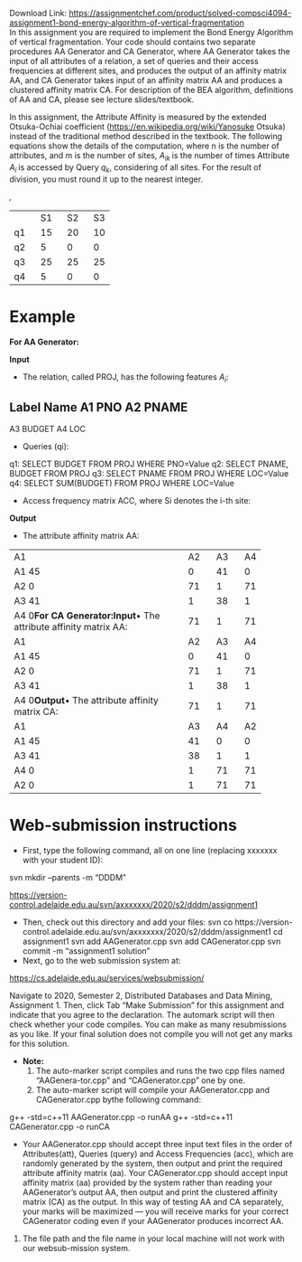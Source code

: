 Download Link: https://assignmentchef.com/product/solved-compsci4094-assignment1-bond-energy-algorithm-of-vertical-fragmentation
<br>
In this assignment you are required to implement the Bond Energy Algorithm of vertical fragmentation. Your code should contains two separate procedures AA Generator and CA Generator, where AA Generator takes the input of all attributes of a relation, a set of queries and their access frequencies at different sites, and produces the output of an affinity matrix AA, and CA Generator takes input of an affinity matrix AA and produces a clustered affinity matrix CA. For description of the BEA algorithm, definitions of AA and CA, please see lecture slides/textbook.

In this assignment, the Attribute Affinity is measured by the extended Otsuka-Ochiai coefficient (https://en.wikipedia.org/wiki/Yanosuke Otsuka) instead of the traditional method described in the textbook. The following equations show the details of the computation, where n is the number of attributes, and m is the number of sites, <em>A<sub>ik </sub></em>is the number of times Attribute <em>A<sub>i </sub></em>is accessed by Query <em>q<sub>k</sub></em>, considering of all sites. For the result of division, you must round it up to the nearest integer.

<em>,</em>

<table width="109">

 <tbody>

  <tr>

   <td width="31"> </td>

   <td width="31">S1</td>

   <td width="31">S2</td>

   <td width="15">S3</td>

  </tr>

  <tr>

   <td width="31">q1</td>

   <td width="31">15</td>

   <td width="31">20</td>

   <td width="15">10</td>

  </tr>

  <tr>

   <td width="31">q2</td>

   <td width="31">5</td>

   <td width="31">0</td>

   <td width="15">0</td>

  </tr>

  <tr>

   <td width="31">q3</td>

   <td width="31">25</td>

   <td width="31">25</td>

   <td width="15">25</td>

  </tr>

  <tr>

   <td width="31">q4</td>

   <td width="31">5</td>

   <td width="31">0</td>

   <td width="15">0</td>

  </tr>

 </tbody>

</table>

<h1>Example</h1>

<strong>For AA Generator:</strong>

<strong>Input</strong>

<ul>

 <li>The relation, called PROJ, has the following features <em>A<sub>i</sub></em>:</li>

</ul>

<h2>Label     Name A1             PNO A2                PNAME</h2>

A3         BUDGET A4              LOC

<ul>

 <li>Queries (qi):</li>

</ul>

q1: SELECT BUDGET FROM PROJ WHERE PNO=Value q2: SELECT PNAME, BUDGET FROM PROJ q3: SELECT PNAME FROM PROJ WHERE LOC=Value q4: SELECT SUM(BUDGET) FROM PROJ WHERE LOC=Value

<ul>

 <li>Access frequency matrix ACC, where Si denotes the i-th site:</li>

</ul>

<strong>Output</strong>

<ul>

 <li>The attribute affinity matrix AA:</li>

</ul>

<table width="380">

 <tbody>

  <tr>

   <td width="293">A1</td>

   <td width="34">A2</td>

   <td width="34">A3</td>

   <td width="18">A4</td>

  </tr>

  <tr>

   <td width="293">                                                                           A1     45</td>

   <td width="34">0</td>

   <td width="34">41</td>

   <td width="18">0</td>

  </tr>

  <tr>

   <td width="293">                                                                           A2     0</td>

   <td width="34">71</td>

   <td width="34">1</td>

   <td width="18">71</td>

  </tr>

  <tr>

   <td width="293">                                                                           A3     41</td>

   <td width="34">1</td>

   <td width="34">38</td>

   <td width="18">1</td>

  </tr>

  <tr>

   <td width="293">                                                                           A4     0<strong>For CA Generator:</strong><strong>Input</strong>• The attribute affinity matrix AA:</td>

   <td width="34">71</td>

   <td width="34">1</td>

   <td width="18">71</td>

  </tr>

  <tr>

   <td width="293">A1</td>

   <td width="34">A2</td>

   <td width="34">A3</td>

   <td width="18">A4</td>

  </tr>

  <tr>

   <td width="293">                                                                           A1     45</td>

   <td width="34">0</td>

   <td width="34">41</td>

   <td width="18">0</td>

  </tr>

  <tr>

   <td width="293">                                                                           A2     0</td>

   <td width="34">71</td>

   <td width="34">1</td>

   <td width="18">71</td>

  </tr>

  <tr>

   <td width="293">                                                                           A3     41</td>

   <td width="34">1</td>

   <td width="34">38</td>

   <td width="18">1</td>

  </tr>

  <tr>

   <td width="293">                                                                           A4     0<strong>Output</strong>• The attribute affinity matrix CA:</td>

   <td width="34">71</td>

   <td width="34">1</td>

   <td width="18">71</td>

  </tr>

  <tr>

   <td width="293">A1</td>

   <td width="34">A3</td>

   <td width="34">A4</td>

   <td width="18">A2</td>

  </tr>

  <tr>

   <td width="293">                                                                           A1     45</td>

   <td width="34">41</td>

   <td width="34">0</td>

   <td width="18">0</td>

  </tr>

  <tr>

   <td width="293">                                                                           A3     41</td>

   <td width="34">38</td>

   <td width="34">1</td>

   <td width="18">1</td>

  </tr>

  <tr>

   <td width="293">                                                                           A4     0</td>

   <td width="34">1</td>

   <td width="34">71</td>

   <td width="18">71</td>

  </tr>

  <tr>

   <td width="293">                                                                           A2     0</td>

   <td width="34">1</td>

   <td width="34">71</td>

   <td width="18">71</td>

  </tr>

 </tbody>

</table>

<h1>Web-submission instructions</h1>

<ul>

 <li>First, type the following command, all on one line (replacing xxxxxxx with your student ID):</li>

</ul>

svn mkdir –parents -m “DDDM”

https://version-control.adelaide.edu.au/svn/axxxxxxx/2020/s2/dddm/assignment1

<ul>

 <li>Then, check out this directory and add your files: svn co https://version-control.adelaide.edu.au/svn/axxxxxxx/2020/s2/dddm/assignment1 cd assignment1 svn add AAGenerator.cpp svn add CAGenerator.cpp svn commit -m “assignment1 solution”</li>

 <li>Next, go to the web submission system at:</li>

</ul>

<a href="https://cs.adelaide.edu.au/services/websubmission/">https://cs.adelaide.edu.au/services/websubmission/</a>

Navigate to 2020, Semester 2, Distributed Databases and Data Mining, Assignment 1. Then, click Tab “Make Submission” for this assignment and indicate that you agree to the declaration. The automark script will then check whether your code compiles. You can make as many resubmissions as you like. If your final solution does not compile you will not get any marks for this solution.

<ul>

 <li><strong>Note:</strong>

  <ol>

   <li>The auto-marker script compiles and runs the two cpp files named “AAGenera-tor.cpp” and “CAGenerator.cpp” one by one.</li>

   <li>The auto-marker script will compile your AAGenerator.cpp and CAGenerator.cpp bythe following command:</li>

  </ol></li>

</ul>

g++ -std=c++11 AAGenerator.cpp -o runAA g++ -std=c++11 CAGenerator.cpp -o runCA

<ul>

 <li>Your AAGenerator.cpp should accept three input text files in the order of Attributes(att), Queries (query) and Access Frequencies (acc), which are randomly generated by the system, then output and print the required attribute affinity matrix (aa). Your CAGenerator.cpp should accept input affinity matrix (aa) provided by the system rather than reading your AAGenerator’s output AA, then output and print the clustered affinity matrix (CA) as the output. In this way of testing AA and CA separately, your marks will be maximized — you will receive marks for your correct CAGenerator coding even if your AAGenerator produces incorrect AA.</li>

</ul>

<ol>

 <li>The file path and the file name in your local machine will not work with our websub-mission system.</li>

</ol>